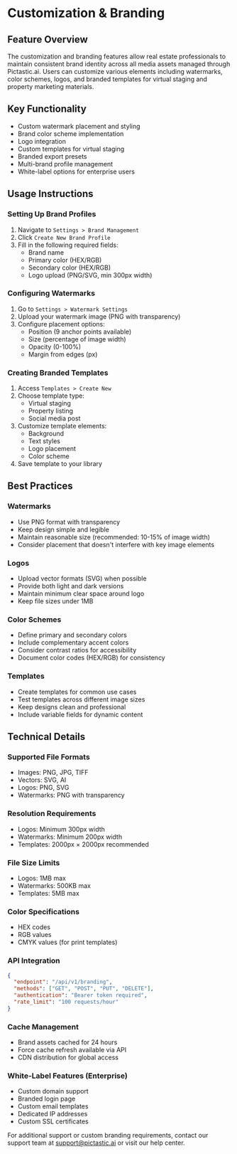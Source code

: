 # Customization & Branding

## Feature Overview
The customization and branding features allow real estate professionals to maintain consistent brand identity across all media assets managed through Pictastic.ai. Users can customize various elements including watermarks, color schemes, logos, and branded templates for virtual staging and property marketing materials.

## Key Functionality
- Custom watermark placement and styling
- Brand color scheme implementation
- Logo integration
- Custom templates for virtual staging
- Branded export presets
- Multi-brand profile management
- White-label options for enterprise users

## Usage Instructions

### Setting Up Brand Profiles
1. Navigate to `Settings > Brand Management`
2. Click `Create New Brand Profile`
3. Fill in the following required fields:
   - Brand name
   - Primary color (HEX/RGB)
   - Secondary color (HEX/RGB)
   - Logo upload (PNG/SVG, min 300px width)

### Configuring Watermarks
1. Go to `Settings > Watermark Settings`
2. Upload your watermark image (PNG with transparency)
3. Configure placement options:
   - Position (9 anchor points available)
   - Size (percentage of image width)
   - Opacity (0-100%)
   - Margin from edges (px)

### Creating Branded Templates
1. Access `Templates > Create New`
2. Choose template type:
   - Virtual staging
   - Property listing
   - Social media post
3. Customize template elements:
   - Background
   - Text styles
   - Logo placement
   - Color scheme
4. Save template to your library

## Best Practices

### Watermarks
- Use PNG format with transparency
- Keep design simple and legible
- Maintain reasonable size (recommended: 10-15% of image width)
- Consider placement that doesn't interfere with key image elements

### Logos
- Upload vector formats (SVG) when possible
- Provide both light and dark versions
- Maintain minimum clear space around logo
- Keep file sizes under 1MB

### Color Schemes
- Define primary and secondary colors
- Include complementary accent colors
- Consider contrast ratios for accessibility
- Document color codes (HEX/RGB) for consistency

### Templates
- Create templates for common use cases
- Test templates across different image sizes
- Keep designs clean and professional
- Include variable fields for dynamic content

## Technical Details

### Supported File Formats
- Images: PNG, JPG, TIFF
- Vectors: SVG, AI
- Logos: PNG, SVG
- Watermarks: PNG with transparency

### Resolution Requirements
- Logos: Minimum 300px width
- Watermarks: Minimum 200px width
- Templates: 2000px × 2000px recommended

### File Size Limits
- Logos: 1MB max
- Watermarks: 500KB max
- Templates: 5MB max

### Color Specifications
- HEX codes
- RGB values
- CMYK values (for print templates)

### API Integration
```json
{
  "endpoint": "/api/v1/branding",
  "methods": ["GET", "POST", "PUT", "DELETE"],
  "authentication": "Bearer token required",
  "rate_limit": "100 requests/hour"
}
```

### Cache Management
- Brand assets cached for 24 hours
- Force cache refresh available via API
- CDN distribution for global access

### White-Label Features (Enterprise)
- Custom domain support
- Branded login page
- Custom email templates
- Dedicated IP addresses
- Custom SSL certificates

For additional support or custom branding requirements, contact our support team at support@pictastic.ai or visit our help center.